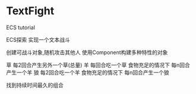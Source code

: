 # TextFight
ECS tutorial


ECS探索
实现一个文本战斗

创建可战斗对象,随机攻击其他人
使用Component构建多种特性的对象

草
  每2回合产生另外一个草(总量)
羊
  每回合吃一个草
  食物充足的情况下
  	  每n回合产生一个羊
狼
  每2回合吃一个羊
  食物充足的情况下
  	  每n回合产生一个狼

找到持续时间最久的组合
